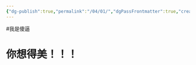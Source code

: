 ```yaml
---
{"dg-publish":true,"permalink":"/04/01/","dgPassFrontmatter":true,"created":"2024-11-30T20:09:52.502+08:00","updated":"2024-12-03T11:11:30.146+08:00"}
---
```


#我是傻逼
# 你想得美！！！

